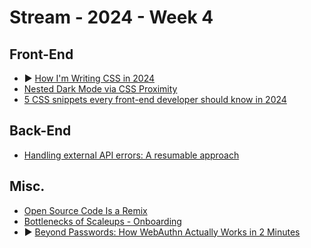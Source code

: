 # Stream - 2024 - Week 4

## Front-End

- ▶️ [How I'm Writing CSS in 2024](https://www.youtube.com/watch?v=erVWz4DmPAc)
- [Nested Dark Mode via CSS Proximity](https://jwdallas.com/posts/nesteddarkmode/)
- [5 CSS snippets every front-end developer should know in 2024](https://web.dev/articles/5-css-snippets-every-front-end-developer-should-know-in-2024)

## Back-End

- [Handling external API errors: A resumable approach](https://thoughtbot.com/blog/handling-errors-when-working-with-external-apis#when-to-choose-a-resumable-strategy)

## Misc.

- [Open Source Code Is a Remix](https://tomwillmot.com/open-source-code-is-a-remix/)
- [Bottlenecks of Scaleups - Onboarding](https://martinfowler.com/articles/bottlenecks-of-scaleups/06-onboarding.html?ref=dailydev)
- ▶️ [Beyond Passwords: How WebAuthn Actually Works in 2 Minutes](https://www.youtube.com/watch?v=-BwQl6WJS9E)
